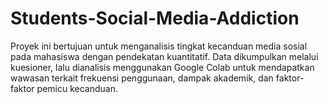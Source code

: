 # Students-Social-Media-Addiction
Proyek ini bertujuan untuk menganalisis tingkat kecanduan media sosial pada mahasiswa dengan pendekatan kuantitatif. Data dikumpulkan melalui kuesioner, lalu dianalisis menggunakan Google Colab untuk mendapatkan wawasan terkait frekuensi penggunaan, dampak akademik, dan faktor-faktor pemicu kecanduan.
